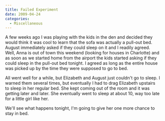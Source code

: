 ```yaml
---
title: Failed Experiment
date: 2009-04-24
categories: 
  - Miscellaneous
---
```


A few weeks ago I was playing with the kids in the den and decided they would think it was cool to learn that the sofa was actually a pull-out bed. August immediately asked if they could sleep on it and I readily agreed. Well, Anna is out of town this weekend (looking for houses in Charlotte) and as soon as we started home from the airport the kids started asking if they could sleep in the pull-out bed tonight. I agreed as long as the entire house was picked up by the time they were supposed to go to bed.

All went well for a while, but Elizabeth and August just couldn't go to sleep. I warned them several times, but eventually I had to drag Elizabeth upstairs to sleep in her regular bed. She kept coming out of the room and it was getting later and later. She eventually went to sleep at about 10, way too late for a little girl like her.

We'll see what happens tonight, I'm going to give her one more chance to stay in bed.
